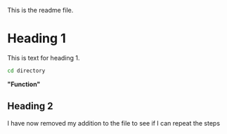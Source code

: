 This is the readme file.

# Heading 1
This is text for heading 1.

```bash
cd directory
```

 **"Function"**
 
## Heading 2
I have now removed my addition to the file to see if I can repeat the steps



